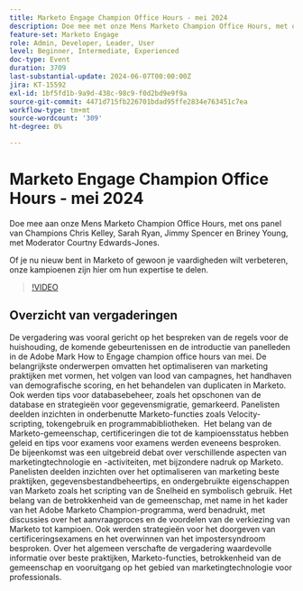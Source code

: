 ```yaml
---
title: Marketo Engage Champion Office Hours - mei 2024
description: Doe mee met onze Mens Marketo Champion Office Hours, met ons panel van Champions Chris Kelley, Sarah Ryan, Jimmy Spencer en Briney Young, met Moderator Courtny Edwards-Jones.Of je nu nieuw bent in Marketo of gewoon je vaardigheden wilt verbeteren, onze kampioenen zijn hier om hun expertise te delen.
feature-set: Marketo Engage
role: Admin, Developer, Leader, User
level: Beginner, Intermediate, Experienced
doc-type: Event
duration: 3709
last-substantial-update: 2024-06-07T00:00:00Z
jira: KT-15592
exl-id: 1bf5fd1b-9a9d-438c-98c9-f0d2bd9e9f9a
source-git-commit: 4471d715fb226701bdad95ffe2834e763451c7ea
workflow-type: tm+mt
source-wordcount: '309'
ht-degree: 0%

---
```


# Marketo Engage Champion Office Hours - mei 2024

Doe mee aan onze Mens Marketo Champion Office Hours, met ons panel van Champions Chris Kelley, Sarah Ryan, Jimmy Spencer en Briney Young, met Moderator Courtny Edwards-Jones.

Of je nu nieuw bent in Marketo of gewoon je vaardigheden wilt verbeteren, onze kampioenen zijn hier om hun expertise te delen.

>[!VIDEO](https://video.tv.adobe.com/v/3429357/?learn=on)

## Overzicht van vergaderingen

De vergadering was vooral gericht op het bespreken van de regels voor de huishouding, de komende gebeurtenissen en de introductie van panelleden in de Adobe Mark How to Engage champion office hours van mei. De belangrijkste onderwerpen omvatten het optimaliseren van marketing praktijken met vormen, het volgen van lood van campagnes, het handhaven van demografische scoring, en het behandelen van duplicaten in Marketo. Ook werden tips voor databasebeheer, zoals het opschonen van de database en strategieën voor gegevensmigratie, gemarkeerd. Panelisten deelden inzichten in onderbenutte Marketo-functies zoals Velocity-scripting, tokengebruik en programmabibliotheken. &#x200B; Het belang van de Marketo-gemeenschap, certificeringen die tot de kampioensstatus hebben geleid en tips voor examens voor examens werden eveneens besproken. &#x200B; De bijeenkomst was een uitgebreid debat over verschillende aspecten van marketingtechnologie en -activiteiten, met bijzondere nadruk op Marketo. Panelisten deelden inzichten over het optimaliseren van marketing beste praktijken, gegevensbestandbeheertips, en ondergebruikte eigenschappen van Marketo zoals het scripting van de Snelheid en symbolisch gebruik. Het belang van de betrokkenheid van de gemeenschap, met name in het kader van het Adobe Marketo Champion-programma, werd benadrukt, met discussies over het aanvraagproces en de voordelen van de verkiezing van Marketo tot kampioen. Ook werden strategieën voor het doorgeven van certificeringsexamens en het overwinnen van het impostersyndroom besproken. Over het algemeen verschafte de vergadering waardevolle informatie over beste praktijken, Marketo-functies, betrokkenheid van de gemeenschap en vooruitgang op het gebied van marketingtechnologie voor professionals.
